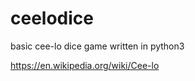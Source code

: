ceelodice
=========

basic cee-lo dice game written in python3

https://en.wikipedia.org/wiki/Cee-lo
